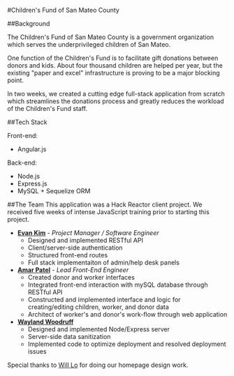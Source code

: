 #Children's Fund of San Mateo County

##Background

The Children's Fund of San Mateo County is a government organization which serves the underprivileged children of San Mateo.

One function of the Children's Fund is to facilitate gift donations between donors and kids. About four thousand children are helped per year, but the existing "paper and excel" infrastructure is proving to be a major blocking point.

In two weeks, we created a cutting edge full-stack application from scratch which streamlines the donations process and greatly reduces the workload of the Children's Fund staff.

##Tech Stack

Front-end:

 - Angular.js

Back-end:

 - Node.js
 - Express.js
 - MySQL + Sequelize ORM
 

##The Team
This application was a Hack Reactor client project. We received five weeks of intense JavaScript training prior to starting this project.

 - **[Evan Kim](https://github.com/FCStrike)** - *Project Manager / Software Engineer*
    - Designed and implemented RESTful API
    - Client/server-side authentication
    - Structured front-end routes
    - Full stack implementaiton of admin/help desk panels
 - **[Amar Patel](https://github.com/theamarpatel)** - *Lead Front-End Engineer*
    - Created donor and worker interfaces
    - Integrated front-end interaction with mySQL database through RESTful API
    - Constructed and implemented interface and logic for creating/editing children, worker, and donor data
    - Architect of worker's and donor's work-flow through web application
 - **[Wayland Woodruff](https://github.com/waylandwoodruff)** 
    - Designed and implemented Node/Express server
    - Server-side data sanitization
    - Implemented code to optimize deployment and resolved deployment issues

 Special thanks to [Will Lo](https://github.com/willwclo) for doing our homepage design work.
